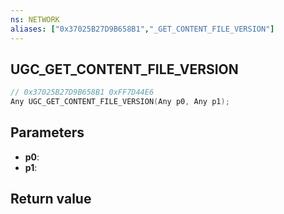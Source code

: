 ```yaml
---
ns: NETWORK
aliases: ["0x37025B27D9B658B1","_GET_CONTENT_FILE_VERSION"]
---
```

## UGC_GET_CONTENT_FILE_VERSION

```c
// 0x37025B27D9B658B1 0xFF7D44E6
Any UGC_GET_CONTENT_FILE_VERSION(Any p0, Any p1);
```

## Parameters
* **p0**: 
* **p1**: 

## Return value
